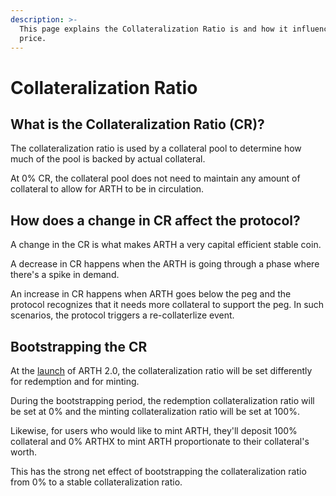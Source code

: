 ```yaml
---
description: >-
  This page explains the Collateralization Ratio is and how it influences the
  price.
---
```


# Collateralization Ratio

## What is the Collateralization Ratio (CR)?

The collateralization ratio is used by a collateral pool to determine how much of the pool is backed by actual collateral.&#x20;

At 0% CR, the collateral pool does not need to maintain any amount of collateral to allow for ARTH to be in circulation.&#x20;

## How does a change in CR affect the protocol?

A change in the CR is what makes ARTH a very capital efficient stable coin.

A decrease in CR happens when the ARTH is going through a phase where there's a spike in demand.&#x20;

An increase in CR happens when ARTH goes below the peg and the protocol recognizes that it needs more collateral to support the peg. In such scenarios, the protocol triggers a re-collaterlize event.&#x20;

## Bootstrapping the CR

At the [launch](broken-reference) of ARTH 2.0, the collateralization ratio will be set differently for redemption and for minting.

During the bootstrapping period, the redemption collateralization ratio will be set at 0% and the minting collateralization ratio will be set at 100%.

Likewise, for users who would like to mint ARTH, they'll deposit 100% collateral and 0% ARTHX to mint ARTH proportionate to their collateral's worth.

This has the strong net effect of bootstrapping the collateralization ratio from 0% to a stable collateralization ratio.
